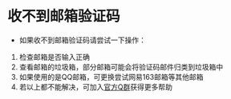 # 收不到邮箱验证码

* 如果收不到邮箱验证码请尝试一下操作：
1. 检查邮箱是否输入正确
2. 查看邮箱的垃圾箱，部分邮箱可能会将验证码邮件归类到垃圾箱中
3. 如果使用的是QQ邮箱，可更换尝试网易163邮箱等其他邮箱
4. 若以上都不能解决，可加入[官方Q群](/about/qqgroup.md)获得更多帮助